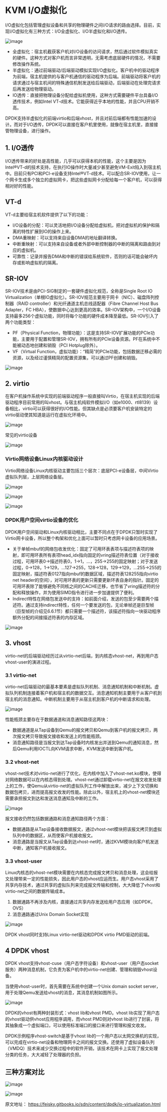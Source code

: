 # KVM I/O虚拟化

I/O虚拟化包括管理虚拟设备和共享的物理硬件之间I/O请求的路由选择。目前，实现I/O虚拟化有三种方式：I/O全虚拟化、I/O半虚拟化和I/O透传。

![image](https://user-images.githubusercontent.com/87458342/134504023-515a2a45-5543-4de9-883e-2aa2b5e9e13e.png)

* 全虚拟化：宿主机截获客户机对I/O设备的访问请求，然后通过软件模拟真实的硬件。这种方式对客户机而言非常透明，无需考虑底层硬件的情况，不需要修改操作系统。
* 半虚拟化：通过前端驱动/后端驱动模拟实现I/O虚拟化。客户机中的驱动程序为前端，宿主机提供的与客户机通信的驱动程序为后端。前端驱动将客户机的请求通过与宿主机间的特殊通信机制发送给后端驱动，后端驱动在处理完请求后再发送给物理驱动。
* IO透传：直接把物理设备分配给虚拟机使用，这种方式需要硬件平台具备I/O透传技术，例如Intel VT-d技术。它能获得近乎本地的性能，并且CPU开销不高。

DPDK支持半虚拟化的前端virtio和后端vhost，并且对前后端都有性能加速的设计。而对于I/O透传，DPDK可以直接在客户机里使用，就像在宿主机里，直接接管物理设备，进行操作。

## 1. I/O透传
I/O透传带来的好处是高性能，几乎可以获得本机的性能，这个主要是因为Intel®VT-d的技术支持，在执行IO操作时大量减少甚至避免VM-Exit陷入到宿主机中。目前只有PCI和PCI-e设备支持Intel®VT-d技术。可以配合SR-IOV使用，让一个网卡生成多个独立的虚拟网卡，把这些虚拟网卡分配给每一个客户机，可以获得相对好的性能。

## VT-d
VT-d主要给宿主机软件提供了以下的功能：

* I/O设备的分配：可以灵活地把I/O设备分配给虚拟机，把对虚拟机的保护和隔离的特性扩展到IO的操作上来。
* DMA重映射：可以支持来自设备DMA的地址翻译转换。
* 中断重映射：可以支持来自设备或者外部中断控制器的中断的隔离和路由到对应的虚拟机。
* 可靠性：记录并报告DMA和中断的错误给系统软件，否则的话可能会破坏内存或影响虚拟机的隔离。

## SR-IOV
SR-IOV技术是由PCI-SIG制定的一套硬件虚拟化规范，全称是Single Root IO Virtualization（单根IO虚拟化）。SR-IOV规范主要用于网卡（NIC）、磁盘阵列控制器（RAID controller）和光纤通道主机总线适配器（Fibre Channel Host Bus Adapter，FC HBA），使数据中心达到更高的效率。SR-IOV架构中，一个I/O设备支持最多256个虚拟功能，同时将每个功能的硬件成本降至最低。SR-IOV引入了两个功能类型：

* PF（Physical Function，物理功能）：这是支持SR-IOV扩展功能的PCIe功能，主要用于配置和管理SR-IOV，拥有所有的PCIe设备资源。PF在系统中不能被动态地创建和销毁（PCI Hotplug除外）。
* VF（Virtual Function，虚拟功能）：“精简”的PCIe功能，包括数据迁移必需的资源，以及经过谨慎精简的配置资源集，可以通过PF创建和销毁。

![image](https://user-images.githubusercontent.com/87458342/134504323-9593e09a-ec71-477c-ac91-128804581557.png)

## 2. virtio
在客户机操作系统中实现的前端驱动程序一般直接叫Virtio，在宿主机实现的后端驱动程序目前常用的叫vhost。与宿主机纯软件模拟I/O（如e1000、rtl8139）设备相比，virtio可以获得很好的I/O性能。但其缺点是必须要客户机安装特定的virtio驱动使其知道是运行在虚拟化环境中。

![image](https://user-images.githubusercontent.com/87458342/134504447-f0ec46da-56c1-4fa8-8f90-2b41df6380f3.png)

常见的virtio设备

![image](https://user-images.githubusercontent.com/87458342/134504640-2951208a-ab3f-4174-b6e8-70f492510efd.png)

### Virtio网络设备Linux内核驱动设计

Virtio网络设备Linux内核驱动主要包括三个层次：底层PCI-e设备层，中间Virtio虚拟队列层，上层网络设备层。

![image](https://user-images.githubusercontent.com/87458342/134504750-4dde7981-1a89-42b4-9a54-88af2b803921.png)

![image](https://user-images.githubusercontent.com/87458342/134504847-969f99e5-8c92-4f14-81da-191b2e847c16.png)

![image](https://user-images.githubusercontent.com/87458342/134504992-80884e73-0a52-4438-9603-6928aa5adc81.png)

### DPDK用户空间virtio设备的优化
DPDK用户空间驱动和Linux内核驱动相比，主要不同点在于DPDK只暂时实现了Virtio网卡设备，所以整个构架和优化上面可以暂时只考虑网卡设备的应用场景。

* 关于单帧mbuf的网络包收发优化：固定了可用环表表项与描述符表项的映射，即可用环表所有表项head_idx指向固定的vring描述符表位置（对于接收过程，可用环表0->描述符表0，1->1，…，255->255的固定映射；对于发送过程，0->128，1->129，…127->255，128->128，129->129，…255->255的固定映射，描述符表0127指向mbuf的数据区域，描述符表128255指向virtio net header的空间），对可用环表的更新只需要更新环表自身的指针。固定的可用环表除了能够避免不同核之间的CACHE迁移，也节省了vring描述符的分配和释放操作，并为使用SIMD指令进行进一步加速提供了便利。
* Indirect特性在网络包发送中的支持：如前面介绍，发送的包至少需要两个描述符。通过支持indirect特性，任何一个要发送的包，无论单帧还是巨型帧（巨型帧的介绍见6.6.1节）都只需要一个描述符，该描述符指向一块驱动程序额外分配的间接描述符表的内存区域。

![image](https://user-images.githubusercontent.com/87458342/134505101-a617b5f2-9e7c-41b4-96e9-38e214a2ccdc.png)

## 3. vhost
virtio-net的后端驱动经历过从virtio-net后端，到内核态vhost-net，再到用户态vhost-user的演进过程。

### 3.1 virtio-net
virtio-net后端驱动的最基本要素是虚拟队列机制、消息通知机制和中断机制。虚拟队列机制连接着客户机和宿主机的数据交互。消息通知机制主要用于从客户机到宿主机的消息通知。中断机制主要用于从宿主机到客户机的中断请求和处理。

![image](https://user-images.githubusercontent.com/87458342/134505330-70d4e9c0-6e8d-4927-8b35-ddac1e828b16.png)

性能瓶颈主要存在于数据通道和消息通知路径这两块：

* 数据通道是从Tap设备到Qemu的报文拷贝和Qemu到客户机的报文拷贝，两次报文拷贝导致报文接收和发送上的性能瓶颈。
* 消息通知路径是当报文到达Tap设备时内核发出并送到Qemu的通知消息，然后Qemu利用IOCTL向KVM请求中断，KVM发送中断到客户机。

### 3.2 vhost-net
vhost-net技术对virtio-net进行了优化，在内核中加入了vhost-net.ko模块，使得对网络数据可以在内核态得到处理。vhost-net通过卸载virtio-net在报文收发处理上的工作，使Qemu从virtio-net的虚拟队列工作中解放出来，减少上下文切换和数据包拷贝，进而提高报文收发的性能。除此以外，宿主机上的vhost-net模块还需要承担报文到达和发送消息通知及中断的工作。

![image](https://user-images.githubusercontent.com/87458342/134505430-4fcd64c9-5905-44db-9dd1-cc288167308b.png)

报文接收仍然包括数据通路和消息通知路径两个方面：

* 数据通路是从Tap设备接收数据报文，通过vhost-net模块把该报文拷贝到虚拟队列中的数据区，从而使客户机接收报文。
* 消息通路是当报文从Tap设备到达vhost-net时，通过KVM模块向客户机发送中断，通知客户机接收报文。

### 3.3 vhost-user
Linux内核态的vhost-net模块需要在内核态完成报文拷贝和消息处理，这会给报文处理带来一定的性能损失，因此用户态的vhost应运而生。用户态vhost采用了共享内存技术，通过共享的虚拟队列来完成报文传输和控制，大大降低了vhost和virtio-net之间的数据传输成本。

1. 数据通路不再涉及内核，直接通过共享内存发送给用户态应用（如DPDK，OVS）
2. 消息通路通过Unix Domain Socket实现

![image](https://user-images.githubusercontent.com/87458342/134505685-488f1b86-7339-4d6f-94c7-46a6a9362688.png)

DPDK vhost同时支持Linux virtio-net驱动和DPDK virtio PMD驱动的前端。

## 4 DPDK vhost
DPDK vhost支持vhost-cuse（用户态字符设备）和vhost-user（用户态socket服务）两种消息机制，它负责为客户机中的virtio-net创建、管理和销毁vhost设备。

当使用vhost-user时，首先需要在系统中创建一个Unix domain socket server，用于处理Qemu发送给vhost的消息，其消息机制如图所示。

![image](https://user-images.githubusercontent.com/87458342/134505893-6bb391d1-384f-4435-9bd1-db5b5f0e9307.png)

DPDK的vhost有两种封装形式：vhost lib和vhost PMD。vhost lib实现了用户态的vhost驱动供vhost应用程序调用，而vhost PMD则对vhost lib进行了封装，将其抽象成一个虚拟端口，可以使用标准端口的接口来进行管理和报文收发。

DPDK示例程序vhost-switch是基于vhost lib的一个用户态以太网交换机的实现，可以完成在virtio-net设备和物理网卡之间的报文交换。还使用了虚拟设备队列（VMDQ）技术来减少交换过程中的软件开销，该技术在网卡上实现了报文处理分类的任务，大大减轻了处理器的负担。

## 三种方案对比

![image](https://user-images.githubusercontent.com/87458342/134506055-cae132f9-9e9d-4ceb-a10a-86a3fc1b33cc.png)

![image](https://user-images.githubusercontent.com/87458342/134506342-960b06c6-5953-40ff-ad88-215443050ec4.png)










原文地址： https://feisky.gitbooks.io/sdn/content/dpdk/io-virtualization.html



